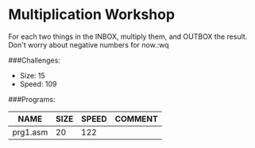 # Multiplication Workshop

For each two things in the INBOX, multiply them, and OUTBOX the result. Don't worry about negative numbers for now.:wq

###Challenges:
- Size:  15
- Speed: 109

###Programs:

|NAME|SIZE|SPEED|COMMENT|
| --- | --- | --- | --- |
|prg1.asm| 20|122|
